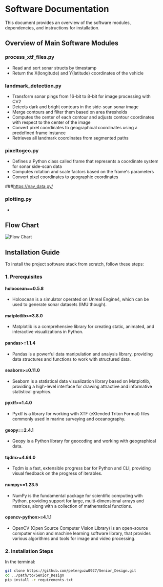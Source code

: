 # Software Documentation

This document provides an overview of the software modules, dependencies, and instructions for installation.

## Overview of Main Software Modules

### process_xtf_files.py
- Read and sort sonar structs by timestamp
- Return the X(longitude) and Y(latitude) coordinates of the vehicle

### landmark_detection.py
- Transform sonar pings from 16-bit to 8-bit for image processing with CV2
- Detects dark and bright contours in the side-scan sonar image
- Merge contours and filter them based on area thresholds
- Computes the center of each contour and adjusts contour coordinates with respect to the center of the image
- Convert pixel coordinates to geographical coordinates using a predefined frame instance
- Retrieves all landmark coordinates from segmented paths

### pixeltogeo.py
- Defines a Python class called frame that represents a coordinate system for sonar side-scan data
- Computes rotation and scale factors based on the frame's parameters
- Convert pixel coordinates to geographic coordinates

###https://nav_data.py/

### plotting.py
  -
  
## Flow Chart

![Flow Chart](https://github.com/peterguzw0927/Senior_Design/assets/130591044/55051beb-e09a-4852-8ec7-d313dbbab899)

## Installation Guide

To install the project software stack from scratch, follow these steps:

### 1. Prerequisites

#### holoocean==0.5.8
- Holoocean is a simulator operated on Unreal Engine4, which can be used to generate sonar datasets (IMU though).

#### matplotlib>=3.8.0
- Matplotlib is a comprehensive library for creating static, animated, and interactive visualizations in Python.

#### pandas>=1.1.4
- Pandas is a powerful data manipulation and analysis library, providing data structures and functions to work with structured data.

#### seaborn>=0.11.0
- Seaborn is a statistical data visualization library based on Matplotlib, providing a high-level interface for drawing attractive and informative statistical graphics.

#### pyxtf>=1.4.0
- Pyxtf is a library for working with XTF (eXtended Triton Format) files commonly used in marine surveying and oceanography.

#### geopy==2.4.1
- Geopy is a Python library for geocoding and working with geographical data.

#### tqdm>=4.64.0
- Tqdm is a fast, extensible progress bar for Python and CLI, providing visual feedback on the progress of iterables.

#### numpy>=1.23.5
- NumPy is the fundamental package for scientific computing with Python, providing support for large, multi-dimensional arrays and matrices, along with a collection of mathematical functions.

#### opencv-python>=4.1.1
- OpenCV (Open Source Computer Vision Library) is an open-source computer vision and machine learning software library, that provides various algorithms and tools for image and video processing.

### 2. Installation Steps

In the terminal:

```bash
git clone https://github.com/peterguzw0927/Senior_Design.git
cd ../path/to/Senior_Design
pip install -r requirements.txt
